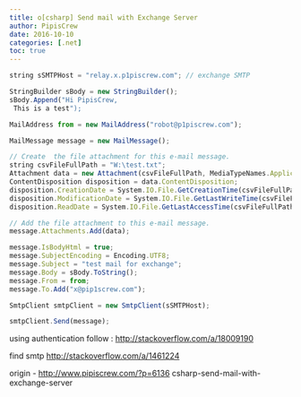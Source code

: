 ```yaml
---
title: o[csharp] Send mail with Exchange Server
author: PipisCrew
date: 2016-10-10
categories: [.net]
toc: true
---
```


```js
string sSMTPHost = "relay.x.p1piscrew.com"; // exchange SMTP

StringBuilder sBody = new StringBuilder();
sBody.Append("Hi PipisCrew,  
 This is a test");

MailAddress from = new MailAddress("robot@p1piscrew.com");

MailMessage message = new MailMessage();

// Create  the file attachment for this e-mail message.
string csvFileFullPath = "W:\test.txt";
Attachment data = new Attachment(csvFileFullPath, MediaTypeNames.Application.Octet);
ContentDisposition disposition = data.ContentDisposition;
disposition.CreationDate = System.IO.File.GetCreationTime(csvFileFullPath);
disposition.ModificationDate = System.IO.File.GetLastWriteTime(csvFileFullPath);
disposition.ReadDate = System.IO.File.GetLastAccessTime(csvFileFullPath);

// Add the file attachment to this e-mail message.
message.Attachments.Add(data);

message.IsBodyHtml = true;
message.SubjectEncoding = Encoding.UTF8;
message.Subject = "test mail for exchange";
message.Body = sBody.ToString();
message.From = from;
message.To.Add("x@pip1screw.com");

SmtpClient smtpClient = new SmtpClient(sSMTPHost);

smtpClient.Send(message);
```

using authentication follow :
http://stackoverflow.com/a/18009190

find smtp
http://stackoverflow.com/a/1461224

origin - http://www.pipiscrew.com/?p=6136 csharp-send-mail-with-exchange-server